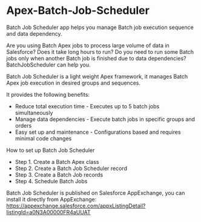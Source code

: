 # Apex-Batch-Job-Scheduler
Batch Job Scheduler app helps you manage Batch job execution sequence and data dependency.

Are you using Batch Apex jobs to process large volume of data in Salesforce? Does it take long hours to run? Do you need to run some Batch jobs only when another Batch job is finished due to data dependencies? BatchJobScheduler can help you.

Batch Job Scheduler is a light weight Apex framework, it manages Batch Apex job execution in desired groups and sequences.

It provides the following benefits:

* Reduce total execution time - Executes up to 5 batch jobs simultaneously
* Manage data dependencies - Execute batch jobs in specific groups and orders
* Easy set up and maintenance - Configurations based and requires minimal code changes


How to set up Batch Job Scheduler
* Step 1. Create a Batch Apex class
* Step 2. Create a Batch Job Scheduler record
* Step 3. Create a Batch Job records
* Step 4. Schedule Batch Jobs

Batch Job Scheduler is published on Salesforce AppExchange, you can install it directly from AppExchange:
https://appexchange.salesforce.com/appxListingDetail?listingId=a0N3A00000FR4aUUAT
